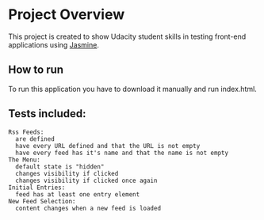 # Project Overview

This project is created to show Udacity student skills in testing front-end applications using [Jasmine](http://jasmine.github.io/).

## How to run
To run this application you have to download it manually and run index.html.

## Tests included:
```
Rss Feeds:
  are defined
  have every URL defined and that the URL is not empty
  have every feed has it's name and that the name is not empty
The Menu:
  default state is "hidden"
  changes visibility if clicked
  changes visibility if clicked once again
Initial Entries:
  feed has at least one entry element
New Feed Selection:
  content changes when a new feed is loaded
 ```

